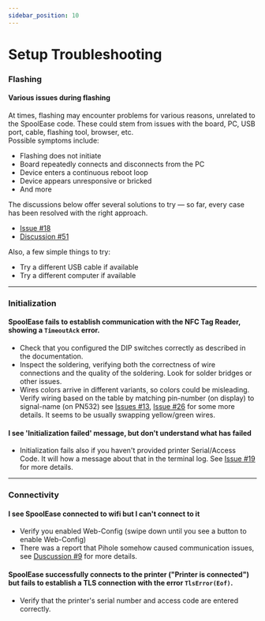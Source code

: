 ```yaml
---
sidebar_position: 10
---
```

# Setup Troubleshooting

### Flashing

#### Various issues during flashing
At times, flashing may encounter problems for various reasons, unrelated to the SpoolEase code. These could stem from issues with the board, PC, USB port, cable, flashing tool, browser, etc.  
Possible symptoms include:  
- Flashing does not initiate  
- Board repeatedly connects and disconnects from the PC  
- Device enters a continuous reboot loop  
- Device appears unresponsive or bricked  
- And more  

The discussions below offer several solutions to try — so far, every case has been resolved with the right approach.

- [Issue #18](https://github.com/yanshay/SpoolEase/issues/18)
- [Discussion #51](https://github.com/yanshay/SpoolEase/discussions/51)

Also, a few simple things to try:
- Try a different USB cable if available
- Try a different computer if available
---

### Initialization
#### SpoolEase fails to establish communication with the NFC Tag Reader, showing a `TimeoutAck` error.
- Check that you configured the DIP switches correctly as described in the documentation.
- Inspect the soldering, verifying both the correctness of wire connections and the quality of the soldering. Look for solder bridges or other issues.
- Wires colors arrive in different variants, so colors could be misleading. Verify wiring based on the table by matching pin-number (on display) to signal-name (on PN532) see [Issues #13](https://github.com/yanshay/SpoolEase/issues/13), [Issue #26](https://github.com/yanshay/SpoolEase/issues/26) for some more details. It seems to be usually swapping yellow/green wires.
#### I see 'Initialization failed' message, but don't understand what has failed
- Initialization fails also if you haven't provided printer Serial/Access Code. It will how a message about that in the terminal log. See [Issue #19](https://github.com/yanshay/SpoolEase/issues/19) for more details.

---

### Connectivity
#### I see SpoolEase connected to wifi but I can't connect to it
- Verify you enabled Web-Config (swipe down until you see a button to enable Web-Config)
- There was a report that Pihole somehow caused communication issues, see [Duscussion #9](https://github.com/yanshay/SpoolEase/discussions/9) for more details.
#### SpoolEase successfully connects to the printer ("Printer is connected") but fails to establish a TLS connection with the error `TlsError(Eof)`.
- Verify that the printer's serial number and access code are entered correctly.
